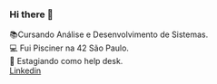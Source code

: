 ### Hi there 👋
 :books:Cursando Análise e Desenvolvimento de Sistemas.<br>
 :computer: Fui Pisciner na 42 São Paulo.<br>
 :briefcase: Estagiando como help desk.<br>
[ Linkedin](https://www.linkedin.com/in/nathalia-mendon%C3%A7a-084705252/)

